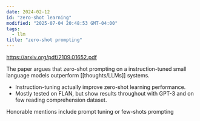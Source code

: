 ```yaml
---
date: 2024-02-12
id: "zero-shot learning"
modified: "2025-07-04 20:48:53 GMT-04:00"
tags:
  - llm
title: "zero-shot prompting"
---
```


https://arxiv.org/pdf/2109.01652.pdf

The paper argues that zero-shot prompting on a instruction-tuned small language models outperform [[thoughts/LLMs]] systems.

- Instruction-tuning actually improve zero-shot learning performance.
- Mostly tested on FLAN, but show results throughout with GPT-3 and on few reading comprehension dataset.

Honorable mentions include prompt tuning or few-shots prompting
